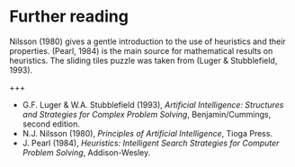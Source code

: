 <!--H3: Section-->
# Further reading #

Nilsson (1980) gives a gentle introduction to the use of heuristics and their properties. (Pearl, 1984) is the main source for mathematical results on heuristics. The sliding tiles puzzle was taken from (Luger & Stubblefield, 1993).

+++

* G.F. Luger & W.A. Stubblefield (1993), *Artificial Intelligence: Structures and Strategies for Complex Problem Solving*, Benjamin/Cummings, second edition.
* N.J. Nilsson (1980), *Principles of Artificial Intelligence*, Tioga Press.
* J. Pearl (1984), *Heuristics: Intelligent Search Strategies for Computer Problem Solving*, Addison-Wesley.
